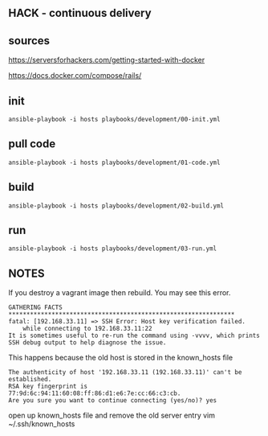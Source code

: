 ## HACK - continuous delivery


## sources


https://serversforhackers.com/getting-started-with-docker

https://docs.docker.com/compose/rails/


## init
```
ansible-playbook -i hosts playbooks/development/00-init.yml
```

## pull code
```
ansible-playbook -i hosts playbooks/development/01-code.yml
```

## build
```
ansible-playbook -i hosts playbooks/development/02-build.yml
```

## run
```
ansible-playbook -i hosts playbooks/development/03-run.yml
```

## NOTES

If you destroy a vagrant image then rebuild.  You may see this error.
```
GATHERING FACTS ***************************************************************
fatal: [192.168.33.11] => SSH Error: Host key verification failed.
    while connecting to 192.168.33.11:22
It is sometimes useful to re-run the command using -vvvv, which prints SSH debug output to help diagnose the issue.
```

This happens because the old host is stored in the known_hosts file
```
The authenticity of host '192.168.33.11 (192.168.33.11)' can't be established.
RSA key fingerprint is 77:9d:6c:94:11:60:08:ff:86:d1:e6:7e:cc:66:c3:cb.
Are you sure you want to continue connecting (yes/no)? yes
```
open up known_hosts file and remove the old server entry
vim ~/.ssh/known_hosts

